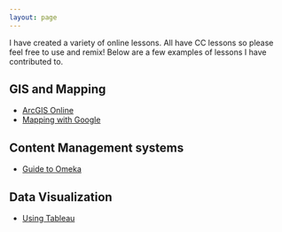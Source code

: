 ```yaml
---
layout: page
---
```


I have created a variety of online lessons. All have CC lessons so please feel free to use and remix! Below are a few examples of lessons I have contributed to. 

## GIS and Mapping
* [ArcGIS Online](https://sclayton29.github.io/ArcGISOnline/)
* [Mapping with Google](https://oudsl.github.io/gis-for-non-geographers/)

## Content Management systems
* [Guide to Omeka](https://sclayton29.github.io/omeka-guide/)

## Data Visualization
* [Using Tableau](https://sclayton29.github.io/tableau-workshop/) 
